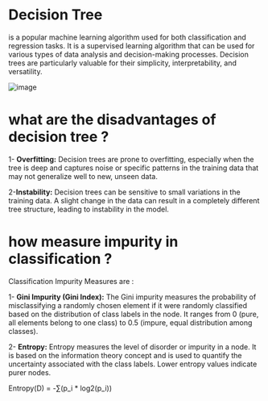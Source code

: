 # Decision Tree
is a popular machine learning algorithm used for both classification and regression tasks. It is a supervised learning algorithm that can be used for various types of data analysis and decision-making processes. Decision trees are particularly valuable for their simplicity, interpretability, and versatility.

![image](https://cdn-cashy-static-assets.lucidchart.com/lucidspark/marketing/blog/2020Q4/decision-tree/Decision-tree.png)


# what are the disadvantages of decision tree ?
1- **Overfitting:** Decision trees are prone to overfitting, especially when the tree is deep and captures noise or specific patterns in the training data that may not generalize well to new, unseen data.


2-**Instability:** Decision trees can be sensitive to small variations in the training data. A slight change in the data can result in a completely different tree structure, leading to instability in the model.


# how measure impurity in classification ?
Classification Impurity Measures are :

1- **Gini Impurity (Gini Index):** The Gini impurity measures the probability of misclassifying a randomly chosen element if it were randomly classified based on the distribution of class labels in the node. It ranges from 0 (pure, all elements belong to one class) to 0.5 (impure, equal distribution among classes).

2- **Entropy:** Entropy measures the level of disorder or impurity in a node. It is based on the information theory concept and is used to quantify the uncertainty associated with the class labels. Lower entropy values indicate purer nodes.



Entropy(D) = -∑(p_i * log2(p_i))
